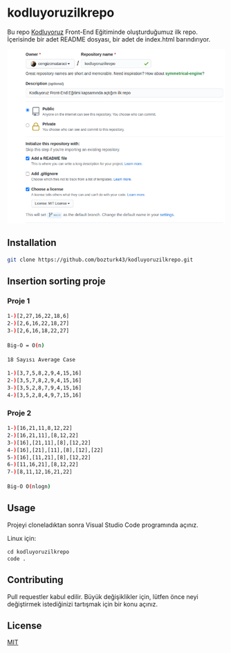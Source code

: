 # kodluyoruzilkrepo

Bu repo [Kodluyoruz](https://www.kodluyoruz.org) Front-End Eğitiminde oluşturduğumuz ilk repo. İçerisinde bir adet README dosyası, bir adet de index.html barındırıyor.

![github](github.png)

## Installation

```bash
git clone https://github.com/bozturk43/kodluyoruzilkrepo.git
```

## Insertion sorting proje

### Proje 1
```bash
1-)[2,27,16,22,18,6]
2-)[2,6,16,22,18,27]
3-)[2,6,16,18,22,27]

Big-O = O(n)

18 Sayısı Average Case
```
```bash
1-)[3,7,5,8,2,9,4,15,16]
2-)[3,5,7,8,2,9,4,15,16]
3-)[3,5,2,8,7,9,4,15,16]
4-)[3,5,2,8,4,9,7,15,16]
```
### Proje 2
```bash
1-)[16,21,11,8,12,22]
2-)[16,21,11],[8,12,22]
3-)[16],[21,11],[8],[12,22]
4-)[16],[21],[11],[8],[12],[22]
5-)[16],[11,21],[8],[12,22]
6-)[11,16,21],[8,12,22]
7-)[8,11,12,16,21,22]

Big-O O(nlogn)
```


## Usage

Projeyi cloneladıktan sonra Visual Studio Code programında açınız.

Linux için:
```linux
cd kodluyoruzilkrepo
code .
```

## Contributing
Pull requestler kabul edilir. Büyük değişiklikler için, lütfen önce neyi değiştirmek istediğinizi tartışmak için bir konu açınız.


## License
[MIT](https://choosealicense.com/licenses/mit/)
